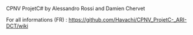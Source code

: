 CPNV ProjetC# 
by
Alessandro Rossi
and
Damien Chervet


For all informations (FR) : https://github.com/Havachi/CPNV_ProjetC-_ARI-DCT/wiki
